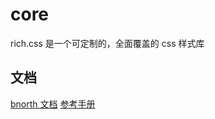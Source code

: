 # core

rich.css 是一个可定制的，全面覆盖的 css 样式库

## 文档

[bnorth 文档](//able99.github.io/#cbnorth)
[参考手册](//able99.github.io/bnorth/richcss/)

